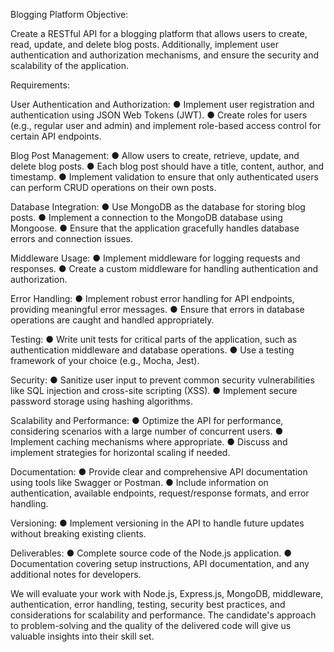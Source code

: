 Blogging Platform
Objective:

Create a RESTful API for a blogging platform that allows users to create, read,
update, and delete blog posts. Additionally, implement user authentication and
authorization mechanisms, and ensure the security and scalability of the application.

Requirements:

User Authentication and Authorization:
● Implement user registration and authentication using JSON Web
Tokens (JWT).
● Create roles for users (e.g., regular user and admin) and implement
role-based access control for certain API endpoints.

Blog Post Management:
● Allow users to create, retrieve, update, and delete blog posts.
● Each blog post should have a title, content, author, and timestamp.
● Implement validation to ensure that only authenticated users can
perform CRUD operations on their own posts.

Database Integration:
● Use MongoDB as the database for storing blog posts.
● Implement a connection to the MongoDB database using Mongoose.
● Ensure that the application gracefully handles database errors and
connection issues.

Middleware Usage:
● Implement middleware for logging requests and responses.
● Create a custom middleware for handling authentication and
authorization.

Error Handling:
● Implement robust error handling for API endpoints, providing
meaningful error messages.
● Ensure that errors in database operations are caught and handled
appropriately.

Testing:
● Write unit tests for critical parts of the application, such as
authentication middleware and database operations.
● Use a testing framework of your choice (e.g., Mocha, Jest).

Security:
● Sanitize user input to prevent common security vulnerabilities like SQL
injection and cross-site scripting (XSS).
● Implement secure password storage using hashing algorithms.

Scalability and Performance:
● Optimize the API for performance, considering scenarios with a large
number of concurrent users.
● Implement caching mechanisms where appropriate.
● Discuss and implement strategies for horizontal scaling if needed.

Documentation:
● Provide clear and comprehensive API documentation using tools like
Swagger or Postman.
● Include information on authentication, available endpoints,
request/response formats, and error handling.

Versioning:
● Implement versioning in the API to handle future updates without
breaking existing clients.

Deliverables:
● Complete source code of the Node.js application.
● Documentation covering setup instructions, API documentation, and any
additional notes for developers.

We will evaluate your work with Node.js, Express.js, MongoDB, middleware,
authentication, error handling, testing, security best practices, and considerations for
scalability and performance.
The candidate's approach to problem-solving and the quality of the delivered code
will give us valuable insights into their skill set.